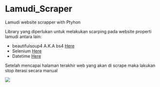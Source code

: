 # Lamudi_Scraper
Lamudi website scrapper with Ptyhon

Library yang diperlukan untuk melakukan scarping pada website properti lamudi antara lain:
- beautifulsoup4 A.K.A bs4 <a href="https://pypi.org/project/beautifulsoup4/"> Here </a>
- Selenium <a href="https://pypi.org/project/selenium/"> Here </a>
- Datetime <a href="https://pypi.org/project/datetime-selenium/"> Here </a>


Setelah mencapai halaman terakhir web yang akan di scrape maka lakukan stop iterasi secara manual

<img src="https://ibb.co/R3kMQkm">
